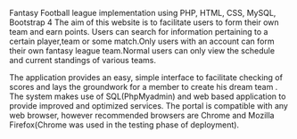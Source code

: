Fantasy Football league implementation using PHP, HTML, CSS, MySQL, Bootstrap 4 The aim of this website is to facilitate users to form their own team and earn points. Users can search for information pertaining to a certain player,team or some match.Only users with an account can form their own fantasy league team.Normal users can only view the schedule and current standings of various teams.

The application provides an easy, simple interface to facilitate checking of scores and lays the groundwork for a member to create his dream team . The system makes use of SQL(PhpMyadmin) and web based application to provide improved and optimized services. The portal is compatible with any web browser, however recommended browsers are Chrome and Mozilla Firefox(Chrome was used in the testing phase of deployment).
